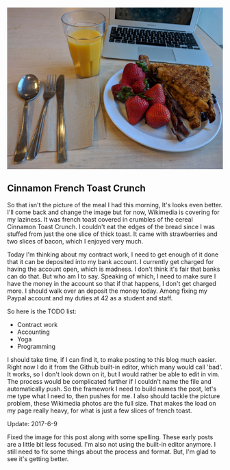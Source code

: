 ![Cinnamon French Toast Crunch](images/2017-5-31.jpg)
## Cinnamon French Toast Crunch

So that isn't the picture of the meal I had this morning, It's looks even better.
I'll come back and change the image but for now, Wikimedia is covering for my laziness.
It was french toast covered in crumbles of the cereal Cinnamon Toast Crunch.
I couldn't eat the edges of the bread since I was stuffed from just the one slice of thick toast.
It came with strawberries and two slices of bacon, which I enjoyed very much.

Today I'm thinking about my contract work,
I need to get enough of it done that it can be deposited into my bank account.
I currently get charged for having the account open, which is madness.
I don't think it's fair that banks can do that. But who am I to say.
Speaking of which,
I need to make sure I have the money in the account so that if that happens, I don't get charged more.
I should walk over an deposit the money today.
Among fixing my Paypal account and my duties at 42 as a student and staff.

So here is the TODO list:
* Contract work
* Accounting
* Yoga
* Programming

I should take time, if I can find it, to make posting to this blog much easier.
Right now I do it from the Github built-in editor, which many would call 'bad'.
It works, so I don't look down on it, but I would rather be able to edit in vim.
The process would be complicated further if I couldn't name the file and automatically push.
So the framework I need to build names the post, let's me type what I need to, then pushes for me.
I also should tackle the picture problem, these Wikimedia photos are the full size.
That makes the load on my page really heavy, for what is just a few slices of french toast.

Update: 2017-6-9

Fixed the image for this post along with some spelling.
These early posts are a little bit less focused.
I'm also not using the built-in editor anymore.
I still need to fix some things about the process and format.
But, I'm glad to see it's getting better.
